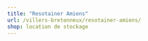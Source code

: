```yaml
---
title: "Resotainer Amiens"
url: /villers-bretonneux/resotainer-amiens/
shop: location de stockage
---
```

